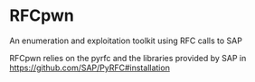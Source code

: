 # RFCpwn
An enumeration and exploitation toolkit using RFC calls to SAP

RFCpwn relies on the pyrfc and the libraries provided by SAP in https://github.com/SAP/PyRFC#installation
